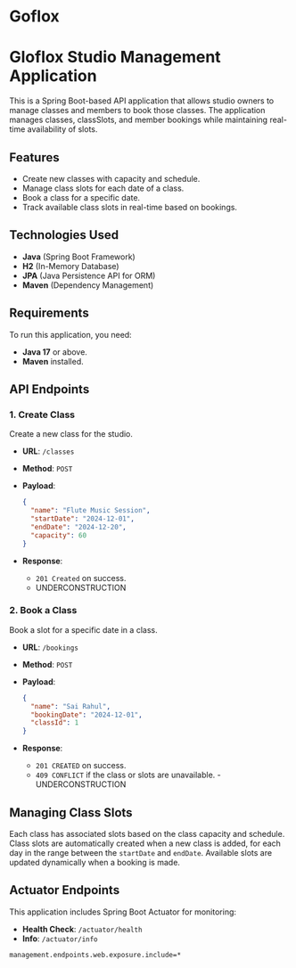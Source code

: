 # Goflox
# Gloflox Studio Management Application

This is a Spring Boot-based API application that allows studio owners to manage classes and members to book those classes. The application manages classes, classSlots, and member bookings while maintaining real-time availability of slots.

## Features

- Create new classes with capacity and schedule.
- Manage class slots for each date of a class.
- Book a class for a specific date.
- Track available class slots in real-time based on bookings.

## Technologies Used

- **Java** (Spring Boot Framework)
- **H2** (In-Memory Database)
- **JPA** (Java Persistence API for ORM)
- **Maven** (Dependency Management)

## Requirements

To run this application, you need:

- **Java 17** or above.
- **Maven** installed.



## API Endpoints

### 1. **Create Class**
   Create a new class for the studio.
   
   - **URL**: `/classes`
   - **Method**: `POST`
   - **Payload**:
     ```json
     {
       "name": "Flute Music Session",
       "startDate": "2024-12-01",
       "endDate": "2024-12-20",
       "capacity": 60
     }
     ```

   - **Response**: 
     - `201 Created` on success.
     - UNDERCONSTRUCTION

### 2. **Book a Class**
   Book a slot for a specific date in a class.
   
   - **URL**: `/bookings`
   - **Method**: `POST`
   - **Payload**:
     ```json
     {
       "name": "Sai Rahul",
       "bookingDate": "2024-12-01",
       "classId": 1
     }
     ```

   - **Response**: 
     - `201 CREATED` on success.
     - `409 CONFLICT` if the class or slots are unavailable.
     -UNDERCONSTRUCTION

## Managing Class Slots

Each class has associated slots based on the class capacity and schedule. Class slots are automatically created when a new class is added, for each day in the range between the `startDate` and `endDate`. Available slots are updated dynamically when a booking is made.


## Actuator Endpoints

This application includes Spring Boot Actuator for monitoring:

- **Health Check**: `/actuator/health`
- **Info**: `/actuator/info`
```properties
management.endpoints.web.exposure.include=*
